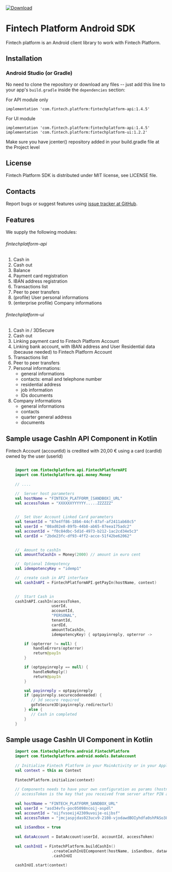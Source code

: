 [ ![Download](https://api.bintray.com/packages/dwafintech/fintechplatform/sdk-android/images/download.svg) ](https://bintray.com/dwafintech/fintechplatform/sdk-android/_latestVersion)

Fintech Platform Android SDK
=================================================
Fintech platform is an Android client library to work with Fintech Platform.

Installation
-------------------------------------------------

### Android Studio (or Gradle)

No need to clone the repository or download any files -- just add this line to your app's `build.gradle` inside the `dependencies` section:

For API module only

    implementation 'com.fintech.platform:fintechplatform-api:1.4.5'
    
For UI module

    implementation 'com.fintech.platform:fintechplatform-api:1.4.5'
    implementation 'com.fintech.platform:fintechplatform-ui:1.2.2'
    
Make sure you have jcenter() repository added in your build.gradle file at the Project level

License
-------------------------------------------------
Fintech Platform SDK is distributed under MIT license, see LICENSE file.


Contacts
-------------------------------------------------
Report bugs or suggest features using
[issue tracker at GitHub](https://github.com/DWAplatform/fintech-platform-sdk-android/issues).

Features
-------------------------------------------------
We supply the following modules:

###### fintechplatform-api

1. Cash in 
2. Cash out
3. Balance
4. Payment card registration
5. IBAN address registration
6. Transactions list
7. Peer to peer transfers
8. (profile) User personal informations
9. (enterprise profile) Company informations

###### fintechplatform-ui
1. Cash in / 3DSecure
2. Cash out
4. Linking payment card to Fintech Platform Account
5. Linking bank account, with IBAN address and User Residential data (because needed) to Fintech Platform Account
6. Transactions list
7. Peer to peer transfers
8. Personal informations: 
    * general informations
    * contacts: email and telephone number
    * residential address
    * job information
    * IDs documents
9. Company informations
    * general informations
    * contacts
    * quarter general address
    * documents


Sample usage CashIn API Component in Kotlin
-------------------------------------------------

Fintech Account (accountId) is credited with 20,00 € using a card (cardId) owned by the user (userId)


```kotlin

    import com.fintechplatform.api.FintechPlatformAPI
    import com.fintechplatform.api.money.Money
    
    // ....

    //  Server host parameters
    val hostName = "FINTECH_PLATFORM_[SANDBOX]_URL"
    val accessToken = "XXXXXXYYYYYY.....ZZZZZZ"
        

    //  Set User Account Linked Card parameters
    val tenantId = "87e4ff86-18b6-44cf-87af-af2411ab68c5"
    val userId = "08ad02e8-89fb-44b8-ab65-87eea175adc2"
    val accountId = "f0c84dbc-5d1d-4973-b212-1ac2cd34e5c3"
    val cardId = "2bde23fc-df93-4ff2-acce-51f42be62062"
        

    //  Amount to cashIn
    val amountToCashIn = Money(2000) // amount in euro cent

    //  Optional Idempotency
    val idempotencyKey = "idemp1"

    //  create cash in API interface
    val cashInAPI = FintechPlatformAPI.getPayIn(hostName, context)
                

    //  Start Cash in
    cashInAPI.cashIn(accessToken,
                    userId,
                    accountId,
                    "PERSONAL",
                    tenantId,
                    cardId,
                    amountToCashIn,
                    idempotencyKey) { optpayinreply, opterror ->

        if (opterror != null) {
            handleErrors(opterror)
            return@payIn
        }

        if (optpayinreply == null) {
            handleNoReply()
            return@payIn
        }

        val payinreply = optpayinreply
        if (payinreply.securecodeneeded) {
           // 3d secure required
           goToSecure3D(payinreply.redirecturl)
        } else {
           // Cash in completed
        }
    }
```
Sample usage CashIn UI Component in Kotlin
-------------------------------------------------
```kotlin
    import com.fintechplatform.android.FintechPlatform
    import com.fintechplatform.android.models.DataAccount
    
    // Initialize Fintech Platform in your MainActivity or in your Application onCreate, and give it Context params
    val context = this as Context
    
    FintechPlatform.initialize(context)
    
    // Components needs to have your own configuration as params (hostname, userid, accountid and token access to the platform)
    // accessToken is the key that you received from server after PIN authentication process.
     
    val hostName = "FINTECH_PLATFORM_SANDBOX_URL"
    val userId = "asd34vfs-poc05098ncoij-aspdl"
    val accountId = "oijfvsoeij42309uvoije-oijbsf"
    val accessToken = "jmcjaspjdas023ucv9-2108-vjodawdBOIyhdfa0shPASo384-dcpaos-2edas"
    
    val isSandbox = true
      
    val dataAccount = DataAccount(userId, accountId, accessToken)
    
    val cashInUI = FintechPlatform.buildCashIn()
                    .createCashInUIComponent(hostName, isSandbox, dataAccount)
                    .cashInUI
                    
    cashInUI.start(context)
    
```
